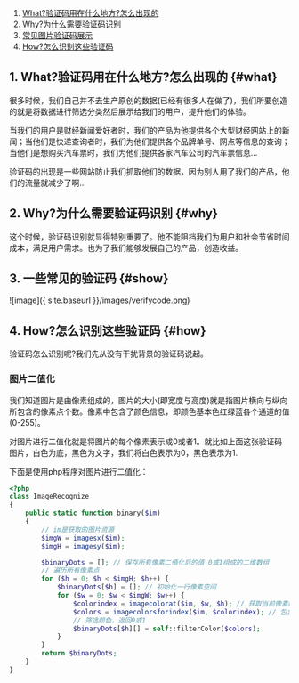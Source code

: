 1. [What?验证码用在什么地方?怎么出现的](#what)
2. [Why?为什么需要验证码识别](#why)
3. [常见图片验证码展示](#show)
4. [How?怎么识别这些验证码](#how)

## 1. What?验证码用在什么地方?怎么出现的 {#what}

很多时候，我们自己并不去生产原创的数据(已经有很多人在做了)，我们所要创造的就是将数据进行筛选分类然后展示给我们的用户，提升他们的体验。

当我们的用户是财经新闻爱好者时，我们的产品为他提供各个大型财经网站上的新闻；当他们是快递查询者时，我们为他们提供各个品牌单号、网点等信息的查询；当他们是想购买汽车票时，我们为他们提供各家汽车公司的汽车票信息...

验证码的出现是一些网站防止我们抓取他们的数据，因为别人用了我们的产品，他们的流量就减少了啊...

## 2. Why?为什么需要验证码识别 {#why}
这个时候，验证码识别就显得特别重要了。他不能阻挡我们为用户和社会节省时间成本，满足用户需求。也为了我们能够发展自己的产品，创造收益。

## 3. 一些常见的验证码 {#show}
<!--
![德邦验证码](https://www.deppon.com/user/authCode.action?type=track)

![EMS验证码](http://www.ems.com.cn/ems/rand)

![顺丰验证码](https://i.sf-express.com/service/user/verifycode)

![宅急送验证码](http://www.zjs.com.cn/captcha.svl)

![名航快递验证码](http://www.cae.com.cn/webfunction/expressquery/ExpressQueryCode.aspx)

![快捷速递验证码](http://www.fastexpress.com.cn/randCodeImage)
-->

![image]({ site.baseurl }}/images/verifycode.png)

## 4. How?怎么识别这些验证码 {#how}
验证码怎么识别呢?我们先从没有干扰背景的验证码说起。

### 图片二值化
我们知道图片是由像素组成的，图片的大小(即宽度与高度)就是指图片横向与纵向所包含的像素点个数。像素中包含了颜色信息，即颜色基本色红绿蓝各个通道的值(0-255)。

对图片进行二值化就是将图片的每个像素表示成0或者1。就比如上面这张验证码图片，白色为底，黑色为文字，我们将白色表示为0，黑色表示为1.

下面是使用php程序对图片进行二值化：

```php
<?php
class ImageRecognize
{
    public static function binary($im)
    {
        // im是获取的图片资源
        $imgW = imagesx($im);
        $imgH = imagesy($im);

        $binaryDots = []; // 保存所有像素二值化后的值 0或1组成的二维数组
        // 遍历所有像素点
        for ($h = 0; $h < $imgH; $h++) {
            $binaryDots[$h] = []; // 初始化一行像素空间
            for ($w = 0; $w < $imgW; $w++) {
                $colorindex = imagecolorat($im, $w, $h); // 获取当前像素的颜色索引值
                $colors = imagecolorsforindex($im, $colorindex); // 包含颜色信息
                // 筛选颜色，返回0或1
                $binaryDots[$h][] = self::filterColor($colors);
            }
        }
        return $binaryDots;
    }
}
```